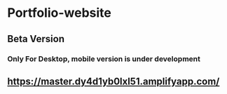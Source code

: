 # Portfolio-website

## Beta Version 

### Only For Desktop, mobile version is under development

## https://master.dy4d1yb0lxl51.amplifyapp.com/
